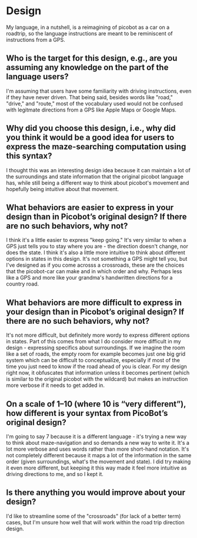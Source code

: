 # Design
My language, in a nutshell, is a reimagining of picobot as a car on a roadtrip, so the language instructions are meant to be reminiscent of instructions from a GPS.

## Who is the target for this design, e.g., are you assuming any knowledge on the part of the language users?
I'm assuming that users have some familiarity with driving instructions, even if they have never driven. That being said, besides words like "road," "drive," and "route," most of the vocabulary used would not be confused with legitmate directions from a GPS like Apple Maps or Google Maps. 

## Why did you choose this design, i.e., why did you think it would be a good idea for users to express the maze-searching computation using this syntax?
I thought this was an interesting design idea because it can maintain a lot of the surroundings and state information that the original picobot language has, while still being a different way to think about picobot's movement and hopefully being intuitive about that movement.

## What behaviors are easier to express in your design than in Picobot’s original design?  If there are no such behaviors, why not?
I think it's a little easier to express "keep going." It's very similar to when a GPS just tells you to stay where you are - the direction doesn't change, nor does the state. I think it's also a little more intuitive to think about different options in states in this design. It's not something a GPS might tell you, but I've designed as if you come acrosss a crossroads, these are the choices that the picobot-car can make and in which order and why. Perhaps less like a GPS and more like your grandma's handwritten directions for a country road.

## What behaviors are more difficult to express in your design than in Picobot’s original design? If there are no such behaviors, why not?
It's not more difficult, but definitely more wordy to express different options in states. Part of this comes from what I do consider more difficult in my design - expressing specifics about surroundings. If we imagine the room like a set of roads, the empty room for example becomes just one big grid system which can be difficult to conceptualize, especially if most of the time you just need to know if the road ahead of you is clear. For my design right now, it obfuscates that information unless it becomes pertinent (which is similar to the original picobot with the wildcard) but makes an instruction more verbose if it needs to get added in.

## On a scale of 1–10 (where 10 is “very different”), how different is your syntax from PicoBot’s original design?
I'm going to say 7 because it is a different language - it's trying a new way to think about maze-navigation and so demands a new way to write it. It's a lot more verbose and uses words rather than more short-hand notation. It's not completely different because it maps a lot of the information in the same order (given surroundings, what's the movement and state). I did try making it even more different, but keeping it this way made it feel more intuitive as driving directions to me, and so I kept it.

## Is there anything you would improve about your design?
I'd like to streamline some of the "crossroads" (for lack of a better term) cases, but I'm unsure how well that will work within the road trip direction design.